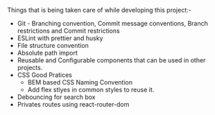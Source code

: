 Things that is being taken care of while developing this project:-   
- Git - Branching convention, Commit message conventions, Branch restrictions and Commit restrictions   
- ESLint with prettier and husky   
- File structure convention   
- Absolute path import   
- Reusable and Configurable components that can be used in other projects.   
- CSS Good Pratices   
	- BEM based CSS Naming Convention   
	- Add flex stlyes in common styles to reuse it.   
- Debouncing for search box
- Privates routes using react-router-dom
